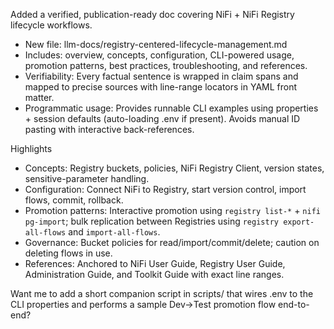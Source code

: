 Added a verified, publication-ready doc covering NiFi + NiFi Registry lifecycle workflows.

- New file: llm-docs/registry-centered-lifecycle-management.md
- Includes: overview, concepts, configuration, CLI-powered usage, promotion patterns, best practices, troubleshooting, and references.
- Verifiability: Every factual sentence is wrapped in claim spans and mapped to precise sources with line-range locators in YAML front matter.
- Programmatic usage: Provides runnable CLI examples using properties + session defaults (auto-loading .env if present). Avoids manual ID pasting with interactive back-references.

Highlights
- Concepts: Registry buckets, policies, NiFi Registry Client, version states, sensitive-parameter handling.
- Configuration: Connect NiFi to Registry, start version control, import flows, commit, rollback.
- Promotion patterns: Interactive promotion using `registry list-*` + `nifi pg-import`; bulk replication between Registries using `registry export-all-flows` and `import-all-flows`.
- Governance: Bucket policies for read/import/commit/delete; caution on deleting flows in use.
- References: Anchored to NiFi User Guide, Registry User Guide, Administration Guide, and Toolkit Guide with exact line ranges.

Want me to add a short companion script in scripts/ that wires .env to the CLI properties and performs a sample Dev→Test promotion flow end-to-end?
